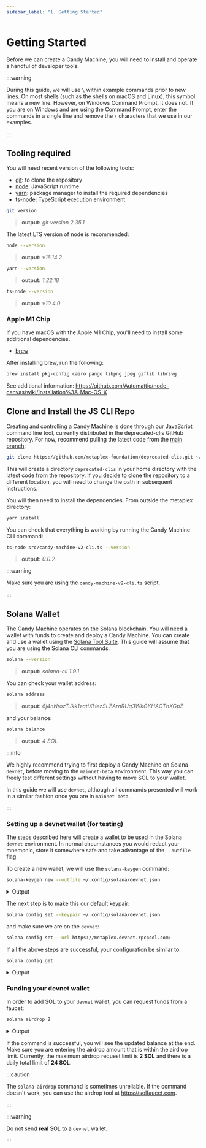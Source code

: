 ```yaml
---
sidebar_label: "1. Getting Started"
---
```


# Getting Started

Before we can create a Candy Machine, you will need to install and operate a handful of developer tools.

:::warning

During this guide, we will use `\` within example commands prior to new lines. On most shells (such as the shells on macOS and Linux), this symbol means a new line. However, on Windows Command Prompt, it does not. If you are on Windows and are using the Command Prompt, enter the commands in a single line and remove the `\` characters that we use in our examples. 

:::

## Tooling required

You will need recent version of the following tools:

- [git](https://git-scm.com/book/en/v2/Getting-Started-Installing-Git): to clone the repository
- [node](https://nodejs.org/en/download/): JavaScript runtime
- [yarn](https://classic.yarnpkg.com/lang/en/docs/install/#mac-stable): package manager to install the required dependencies
- [ts-node](https://www.npmjs.com/package/ts-node#installation): TypeScript execution environment

```bash
git version
```

> **output:** _git version 2.35.1_

The latest LTS version of node is recommended:

```bash
node --version
```

> **output:** _v16.14.2_

```bash
yarn --version
```

> **output:** _1.22.18_

```bash
ts-node --version
```

> **output:** _v10.4.0_

### Apple M1 Chip

If you have macOS with the Apple M1 Chip, you'll need to install some additional dependencies.

- [brew](https://brew.sh/)

After installing brew, run the following: 

```bash
brew install pkg-config cairo pango libpng jpeg giflib librsvg
```
See additional information: https://github.com/Automattic/node-canvas/wiki/Installation%3A-Mac-OS-X

## Clone and Install the JS CLI Repo

Creating and controlling a Candy Machine is done through our JavaScript command line tool, currently distributed in the deprecated-clis GitHub repository. For now, recommend pulling the latest code from the [main branch](https://github.com/metaplex-foundation/deprecated-clis/tree/main):

```bash
git clone https://github.com/metaplex-foundation/deprecated-clis.git ~/deprecated-clis
```

This will create a directory `deprecated-clis` in your home directory with the latest code from the repository. If you decide to clone the repository to a different location, you will need to change the path in subsequent instructions.

You will then need to install the dependencies. From outside the metaplex directory:

```bash
yarn install
```

You can check that everything is working by running the Candy Machine CLI command:

```bash
ts-node src/candy-machine-v2-cli.ts --version
```

> **output:** _0.0.2_

:::warning

Make sure you are using the `candy-machine-v2-cli.ts` script.

:::

## Solana Wallet

The Candy Machine operates on the Solana blockchain. You will need a wallet with funds to create and deploy a Candy Machine. You can create and use a wallet using the [Solana Tool Suite](https://docs.solana.com/cli/install-solana-cli-tools). This guide will assume that you are using the Solana CLI commands:

```bash
solana --version
```

> **output:** _solana-cli 1.9.1_

You can check your wallet address:

```bash
solana address
```

> **output:** _6j4nNrozTJkk1zatiXHezSLZArnRUq3WkGKHACThXGpZ_

and your balance:

```bash
solana balance
```

> **output:** _4 SOL_

:::info

We highly recommend trying to first deploy a Candy Machine on Solana `devnet`, before moving to the `mainnet-beta` environment. This way you can freely test different settings without having to move SOL to your wallet.

In this guide we will use `devnet`, although all commands presented will work in a similar fashion once you are in `mainnet-beta`.

:::

### Setting up a devnet wallet (for testing)

The steps described here will create a wallet to be used in the Solana `devnet` environment. In normal circumstances you would redact your mnemonic, store it somewhere safe and take advantage of the `--outfile` flag.

To create a new wallet, we will use the `solana-keygen` command:

```bash
solana-keygen new --outfile ~/.config/solana/devnet.json
```

<details>
<summary>Output</summary>
<p>

```
Generating a new keypair

For added security, enter a BIP39 passphrase

NOTE! This passphrase improves security of the recovery seed phrase NOT the
keypair file itself, which is stored as insecure plain text

BIP39 Passphrase (empty for none):

Wrote new keypair to /Users/febo/.config/solana/devnet.json
=======================================================================
pubkey: 6j4nNrozTJkk1zatiXHezSLZArnRUq3WkGKHACThXGpZ
=======================================================================
Save this seed phrase and your BIP39 passphrase to recover your new keypair:
## REDACTED ##
=======================================================================
```

</p>
</details>

The next step is to make this our default keypair:

```bash
solana config set --keypair ~/.config/solana/devnet.json
```

and make sure we are on the `devnet`:

```bash
solana config set --url https://metaplex.devnet.rpcpool.com/
```

If all the above steps are successful, your configuration be similar to:

```bash
solana config get
```

<details>
<summary>Output</summary>
<p>

```
Config File: ~/.config/solana/cli/config.yml
RPC URL: https://metaplex.devnet.rpcpool.com/
WebSocket URL: wss://metaplex.devnet.rpcpool.com/ (computed)
Keypair Path: ~/.config/solana/devnet.json
Commitment: confirmed
```

</p>
</details>

### Funding your devnet wallet

In order to add SOL to your `devnet` wallet, you can request funds from a faucet:

```bash
solana airdrop 2
```

<details>
<summary>Output</summary>
<p>

```
Requesting airdrop of 2 SOL

Signature: 41ZEZqpyNMLUy3kQahWSy349PeDz3Q82dNDHKiA7QcsrAzHs3f7YiDEZWjnFi434DoiiDiDkazkBRycRnctx1m6e

6 SOL
```

</p>
</details>

If the command is successful, you will see the updated balance at the end. Make sure you are entering the airdrop amount that is within the airdrop limit. Currently, the maximum airdrop request limit is **2 SOL** and there is a daily total limit of **24 SOL**.

:::caution

The `solana airdrop` command is sometimes unreliable. If the command doesn't work, you can use the airdrop tool at https://solfaucet.com.

:::

:::warning

Do not send **real** SOL to a `devnet` wallet.

:::
